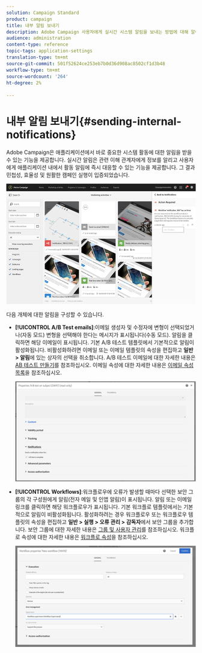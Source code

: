 ```yaml
---
solution: Campaign Standard
product: campaign
title: 내부 알림 보내기
description: Adobe Campaign 사용자에게 실시간 시스템 알림을 보내는 방법에 대해 알아보십시오.
audience: administration
content-type: reference
topic-tags: application-settings
translation-type: tm+mt
source-git-commit: 501f52624ce253eb7b0d36d908ac8502cf1d3b48
workflow-type: tm+mt
source-wordcount: '264'
ht-degree: 2%

---
```



# 내부 알림 보내기{#sending-internal-notifications}

Adobe Campaign은 애플리케이션에서 바로 중요한 시스템 활동에 대한 알림을 받을 수 있는 기능을 제공합니다. 실시간 알림은 관련 이해 관계자에게 정보를 알리고 사용자에게 애플리케이션 내에서 활동 알림에 즉시 대응할 수 있는 기능을 제공합니다. 그 결과 민첩성, 효율성 및 원활한 캠페인 실행이 입증되었습니다.

![](assets/pulse_3.png)

다음 개체에 대한 알림을 구성할 수 있습니다.

* **[!UICONTROL A/B Test emails]**:이메일 생성자 및 수정자에 변형이 선택되었거나(자동 모드) 변형을 선택해야 한다는 메시지가 표시됩니다(수동 모드). 알림을 클릭하면 해당 이메일이 표시됩니다. 기본 A/B 테스트 템플릿에서 기본적으로 알림이 활성화됩니다. 비활성화하려면 이메일 또는 이메일 템플릿의 속성을 편집하고 **일반 > 알림**&#x200B;에 있는 상자의 선택을 취소합니다. A/B 테스트 이메일에 대한 자세한 내용은 [AB 테스트 만들기](../../channels/using/designing-an-a-b-test-email.md)를 참조하십시오. 이메일 속성에 대한 자세한 내용은 [이메일 속성 목록](../../administration/using/configuring-email-channel.md#list-of-email-properties)을 참조하십시오.

   ![](assets/pulse_2.png)

* **[!UICONTROL Workflows]**:워크플로우에 오류가 발생할 때마다 선택한 보안 그룹의 각 구성원에게 알림(전자 메일 및 인앱 알림)이 표시됩니다. 알림 또는 이메일 링크를 클릭하면 해당 워크플로우가 표시됩니다. 기본 워크플로 템플릿에서는 기본적으로 알림이 비활성화됩니다. 활성화하려는 경우 워크플로우 또는 워크플로우 템플릿의 속성을 편집하고 **일반 > 실행 > 오류 관리 > 감독자**&#x200B;에서 보안 그룹을 추가합니다. 보안 그룹에 대한 자세한 내용은 [그룹 및 사용자 관리](../../administration/using/managing-groups-and-users.md)를 참조하십시오. 워크플로 속성에 대한 자세한 내용은 [워크플로 속성](../../automating/using/managing-execution-options.md)을 참조하십시오.

   ![](assets/pulse_1.png)
